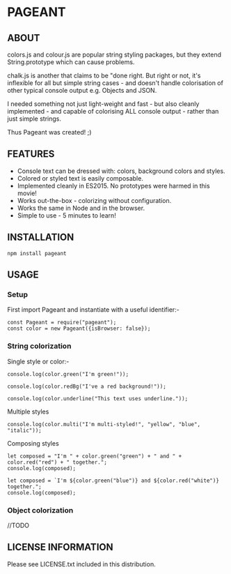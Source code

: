 # PAGEANT

## ABOUT

colors.js and colour.js are popular string styling packages, but they extend String.prototype which can cause problems. 

chalk.js is another that claims to be "done right.  But right or not, it's inflexible for all but simple string cases - and doesn't handle colorisation of other typical console output e.g. Objects and JSON.
 
I needed something not just light-weight and fast - but also cleanly implemented - and capable of colorising ALL console output - rather than just simple strings.

Thus Pageant was created! ;)

## FEATURES

* Console text can be dressed with: colors, background colors and styles.
* Colored or styled text is easily composable.
* Implemented cleanly in ES2015.  No prototypes were harmed in this movie!
* Works out-the-box - colorizing without configuration.
* Works the same in Node and in the browser.
* Simple to use - 5 minutes to learn!


## INSTALLATION

    npm install pageant

## USAGE

### Setup

First import Pageant and instantiate with a useful identifier:-
                        
    const Pageant = require("pageant");
    const color = new Pageant({isBrowser: false});

### String colorization

Single style or color:-

    console.log(color.green("I'm green!"));

    console.log(color.redBg("I've a red background!"));

    console.log(color.underline("This text uses underline."));

Multiple styles

    console.log(color.multi("I'm multi-styled!", "yellow", "blue", "italic"));


Composing styles

    let composed = "I'm " + color.green("green") + " and " + color.red("red") + " together.";
    console.log(composed);
    
    let composed = `I'm ${color.green("blue")} and ${color.red("white")} together.";
    console.log(composed);
    
### Object colorization

//TODO

## LICENSE INFORMATION
 
 Please see LICENSE.txt included in this distribution.
 
